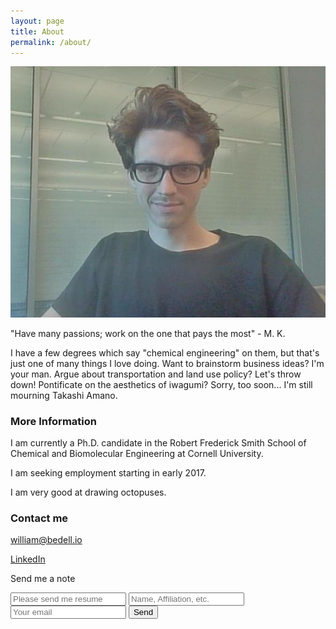 ```yaml
---
layout: page
title: About
permalink: /about/
---
```


![Bill](/images/portrait_20160530.jpg)

"Have many passions; work on the one that pays the most" - M. K.

I have a few degrees which say "chemical engineering" on them, but that's just one of many things I love doing. Want to brainstorm business ideas?  I'm your man. Argue about transportation and land use policy? Let's throw down! Pontificate on the aesthetics of iwagumi? Sorry, too soon... I'm still mourning Takashi Amano.

### More Information

I am currently a Ph.D. candidate in the Robert Frederick Smith School of Chemical and Biomolecular Engineering at Cornell University.

I am seeking employment starting in early 2017.

I am very good at drawing octopuses.

### Contact me

[william@bedell.io](mailto:william@bedell.io)

[LinkedIn](https://www.linkedin.com/in/bill-bedell-27813749)

Send me a note

<form action="https://formspree.io/william@bedell.io"
      method="POST">
    <input type="text" name="_subject" placeholder="Please send me resume">
    <input type="text" name="name" placeholder="Name, Affiliation, etc.">
    <input type="email" name="_replyto" placeholder="Your email">
    <input type="submit" value="Send">
</form> 
